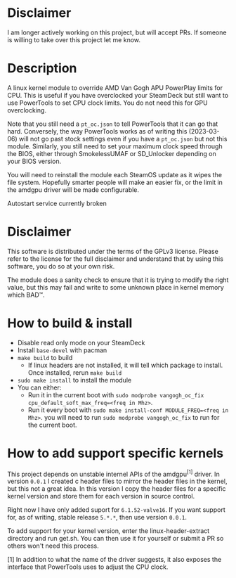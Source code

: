 # Disclaimer
I am longer actively working on this project, but will accept PRs. If someone is willing to take over this project let me know.

# Description
A linux kernel module to override AMD Van Gogh APU PowerPlay limits for CPU.
This is useful if you have overclocked your SteamDeck but still want to use
PowerTools to set CPU clock limits. You do not need this for GPU overclocking.

Note that you still need a `pt_oc.json` to tell PowerTools that it can go that
hard. Conversely, the way PowerTools works as of writing this (2023-03-06) will
not go past stock settings even if you have a `pt_oc.json` but not this module.
Similarly, you still need to set your maximum clock speed through the BIOS,
either through SmokelessUMAF or SD_Unlocker depending on your BIOS version.

You will need to reinstall the module each SteamOS update as it wipes the file
system. Hopefully smarter people will make an easier fix, or the limit in the
amdgpu driver will be made configurable.

Autostart service currently broken

# Disclaimer
This software is distributed under the terms of the GPLv3 license. Please refer
to the license for the full disclaimer and understand that by using this
software, you do so at your own risk.

The module does a sanity check to ensure that it is trying to modify the right
value, but this may fail and write to some unknown place in kernel memory which
BAD™.

# How to build & install
- Disable read only mode on your SteamDeck
- Install `base-devel` with pacman
- `make build` to build
    - If linux headers are not installed, it will tell which package to install.
      Once installed, rerun `make build`
- `sudo make install` to install the module
- You can either:
  - Run it in the current boot with `sudo modprobe vangogh_oc_fix
    cpu_default_soft_max_freq=<freq in Mhz>`.
  - Run it every boot with `sudo make install-conf MODULE_FREQ=<freq in Mhz>`.
    you will need to run `sudo modprobe vangogh_oc_fix` to run for the current
    boot.

# How to add support specific kernels

This project depends on unstable internel APIs of the amdgpu<sup>[1]</sup>
driver. In version `0.0.1` I created c header files to mirror the header files
in the kernel, but this not a great idea. In this version I copy the header
files for a specific kernel version and store them for each version in source
control.

Right now I have only added suport for `6.1.52-valve16`. If you want support for,
as of writing, stable release `5.*.*`, then use version `0.0.1`.

To add support for your kernel version, enter the linux-header-extract directory and run get.sh. You can then use it for
yourself or submit a PR so others won't need this process.

[1] In addition to what the name of the driver suggests, it also exposes the
interface that PowerTools uses to adjust the CPU clock.
